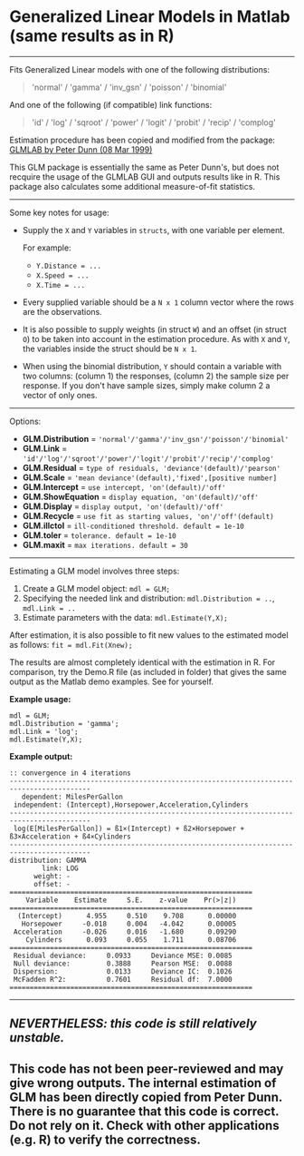 ﻿# Generalized Linear Models in Matlab (same results as in R)

---

Fits Generalized Linear models with one of the following distributions:
 > 'normal' / 'gamma' / 'inv_gsn' / 'poisson' / 'binomial'

And one of the following (if compatible) link functions:
 > 'id' / 'log' / 'sqroot' / 'power' / 'logit' / 'probit' / 'recip' / 'complog'

Estimation procedure has been copied and modified from the package:
[GLMLAB by Peter Dunn (08 Mar 1999)](http://www.mathworks.com/matlabcentral/fileexchange/195-glmlab)

This GLM package is essentially the same as Peter Dunn's, but does not
recquire the usage of the GLMLAB GUI and outputs results like in R.
This package also calculates some additional measure-of-fit statistics.

---

Some key notes for usage:
- Supply the `X` and `Y` variables in `structs`, with one variable per element.

  For example: 
   - `Y.Distance = ...`
   - `X.Speed = ...`
   - `X.Time = ...`

- Every supplied variable should be a `N x 1` column vector where the rows
  are the observations.
- It is also possible to supply weights (in struct `W`) and an offset
  (in struct `O`) to be taken into account in the estimation procedure.
  As with `X` and `Y`, the variables inside the struct should be `N x 1`.
- When using the binomial distribution, `Y` should contain a variable
  with two columns: (column 1) the responses, (column 2) the sample size
  per response. If you don't have sample sizes, simply make column 2
  a vector of only ones.

---

Options:
 - **GLM.Distribution** =   `'normal'/'gamma'/'inv_gsn'/'poisson'/'binomial'`
 - **GLM.Link**         =    `'id'/'log'/'sqroot'/'power'/'logit'/'probit'/'recip'/'complog'`
 - **GLM.Residual**     =  `type of residuals, 'deviance'(default)/'pearson'`
 - **GLM.Scale**        =  `'mean deviance'(default),'fixed',[positive number]`
 - **GLM.Intercept**    =   `use intercept, 'on'(default)/'off'`
 - **GLM.ShowEquation** =  `display equation, 'on'(default)/'off'`
 - **GLM.Display**      =    `display output, 'on'(default)/'off'`
 - **GLM.Recycle**      =    `use fit as starting values, 'on'/'off'(default)`
 - **GLM.illctol**      =    `ill-conditioned threshold. default = 1e-10`
 - **GLM.toler**        =    `tolerance. default = 1e-10`
 - **GLM.maxit**        =    `max iterations. default = 30`

---

Estimating a GLM model involves three steps:
 1. Create a GLM model object: `mdl = GLM;`
 2. Specifying the needed link and distribution: `mdl.Distribution = ..`, `mdl.Link = ..`
 3. Estimate parameters with the data:            `mdl.Estimate(Y,X);`

After estimation, it is also possible to fit new values to the estimated model as follows: `fit = mdl.Fit(Xnew);`

The results are almost completely identical with the estimation in R.
For comparison, try the Demo.R file (as included in folder) that
gives the same output as the Matlab demo examples. See for yourself.

**Example usage:**

    mdl = GLM;
    mdl.Distribution = 'gamma';
    mdl.Link = 'log';
    mdl.Estimate(Y,X);
    
**Example output:**

    :: convergence in 4 iterations
    ------------------------------------------------------------------------------------------
       dependent: MilesPerGallon
     independent: (Intercept),Horsepower,Acceleration,Cylinders
    ------------------------------------------------------------------------------------------
     log(E[MilesPerGallon]) = ß1×(Intercept) + ß2×Horsepower + ß3×Acceleration + ß4×Cylinders
    ------------------------------------------------------------------------------------------
    distribution: GAMMA
            link: LOG
          weight: -
          offset: -
    ============================================================
        Variable    Estimate     S.E.    z-value    Pr(>|z|)
    ============================================================
      (Intercept)      4.955     0.510    9.708 	 0.00000
       Horsepower     -0.018     0.004   -4.042 	 0.00005
     Acceleration     -0.026     0.016   -1.680 	 0.09290
        Cylinders      0.093     0.055    1.711 	 0.08706
    ============================================================
     Residual deviance:     0.0933     Deviance MSE: 0.0085
     Null deviance:         0.3888     Pearson MSE:  0.0088
     Dispersion:            0.0133     Deviance IC:  0.1026
     McFadden R^2:          0.7601     Residual df:  7.0000
    ============================================================

---
***NEVERTHELESS: this code is still relatively unstable.***
---
**This code has not been peer-reviewed** and may give wrong outputs.
The internal estimation of GLM has been directly copied from Peter Dunn.
There is no guarantee that this code is correct. Do not rely on it.
Check with other applications (e.g. R) to verify the correctness.
---

